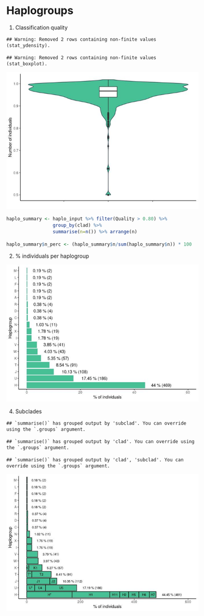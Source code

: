 Haplogroups
================

1.  Classification quality

<!-- -->

    ## Warning: Removed 2 rows containing non-finite values (stat_ydensity).

    ## Warning: Removed 2 rows containing non-finite values (stat_boxplot).

![](haplogroups_files/figure-gfm/quality_violin-1.jpeg)<!-- -->

``` r
haplo_summary <- haplo_input %>% filter(Quality > 0.80) %>% 
                 group_by(clad) %>% 
                 summarise(n=n()) %>% arrange(n)

haplo_summary$n_perc <- (haplo_summary$n/sum(haplo_summary$n)) * 100
```

2.  % individuals per haplogroup

![](haplogroups_files/figure-gfm/percent_haplogroup-1.jpeg)<!-- -->

4.  Subclades

<!-- -->

    ## `summarise()` has grouped output by 'subclad'. You can override using the `.groups` argument.

    ## `summarise()` has grouped output by 'clad'. You can override using the `.groups` argument.

    ## `summarise()` has grouped output by 'clad', 'subclad'. You can override using the `.groups` argument.

![](haplogroups_files/figure-gfm/percent_subclads-1.jpeg)<!-- -->

